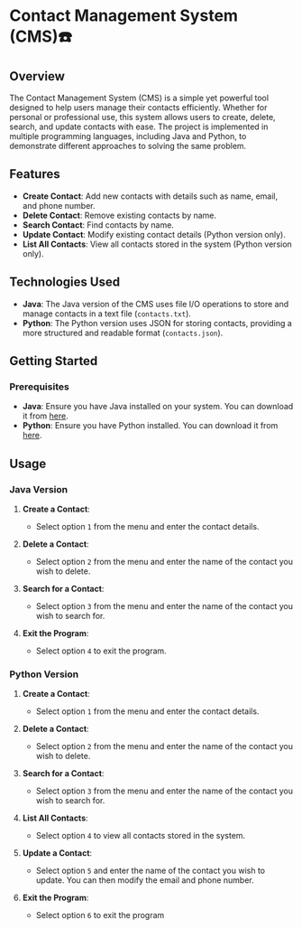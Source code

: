 # Contact Management System (CMS)☎️

## Overview

The Contact Management System (CMS) is a simple yet powerful tool designed to help users manage their contacts efficiently. Whether for personal or professional use, this system allows users to create, delete, search, and update contacts with ease. The project is implemented in multiple programming languages, including Java and Python, to demonstrate different approaches to solving the same problem.

## Features

- **Create Contact**: Add new contacts with details such as name, email, and phone number.
- **Delete Contact**: Remove existing contacts by name.
- **Search Contact**: Find contacts by name.
- **Update Contact**: Modify existing contact details (Python version only).
- **List All Contacts**: View all contacts stored in the system (Python version only).

## Technologies Used

- **Java**: The Java version of the CMS uses file I/O operations to store and manage contacts in a text file (`contacts.txt`).
- **Python**: The Python version uses JSON for storing contacts, providing a more structured and readable format (`contacts.json`).

## Getting Started

### Prerequisites

- **Java**: Ensure you have Java installed on your system. You can download it from [here](https://www.oracle.com/java/technologies/javase-downloads.html).
- **Python**: Ensure you have Python installed. You can download it from [here](https://www.python.org/downloads/).

## Usage

### Java Version

1. **Create a Contact**:
   - Select option `1` from the menu and enter the contact details.

2. **Delete a Contact**:
   - Select option `2` from the menu and enter the name of the contact you wish to delete.

3. **Search for a Contact**:
   - Select option `3` from the menu and enter the name of the contact you wish to search for.

4. **Exit the Program**:
   - Select option `4` to exit the program.

### Python Version

1. **Create a Contact**:
   - Select option `1` from the menu and enter the contact details.

2. **Delete a Contact**:
   - Select option `2` from the menu and enter the name of the contact you wish to delete.

3. **Search for a Contact**:
   - Select option `3` from the menu and enter the name of the contact you wish to search for.

4. **List All Contacts**:
   - Select option `4` to view all contacts stored in the system.

5. **Update a Contact**:
   - Select option `5` and enter the name of the contact you wish to update. You can then modify the email and phone number.

6. **Exit the Program**:
   - Select option `6` to exit the program

   
